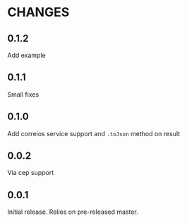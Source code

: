 # CHANGES

## 0.1.2

Add example

## 0.1.1

Small fixes

## 0.1.0

Add correios service support and `.toJson` method on result

## 0.0.2

Via cep support

## 0.0.1

Initial release. Relies on pre-released master.
